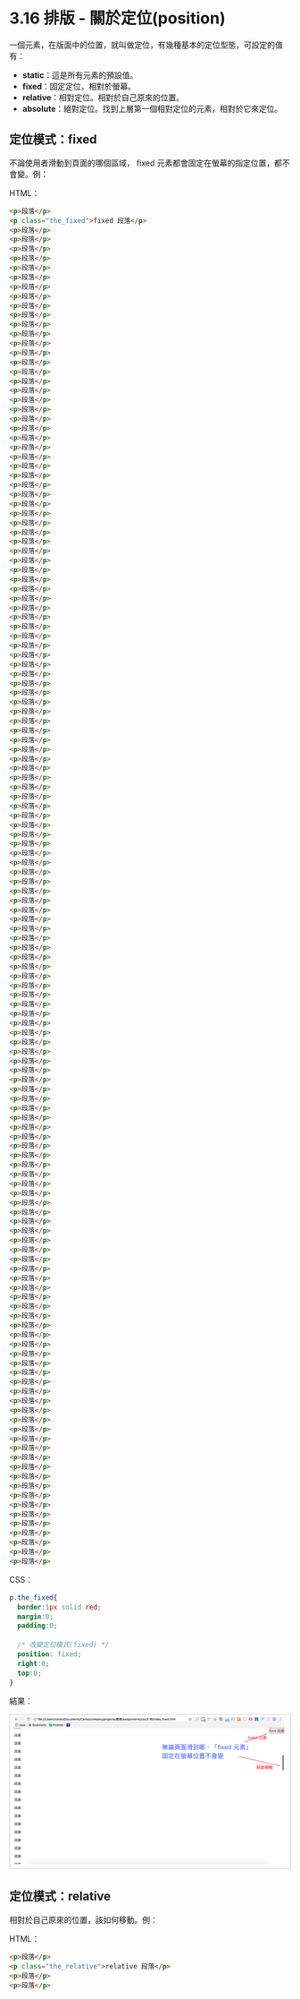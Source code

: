 # 3.16 排版 - 關於定位\(position\)

一個元素，在版面中的位置，就叫做定位，有幾種基本的定位型態，可設定的值有：

* **static**：這是所有元素的預設值。
* **fixed**：固定定位，相對於螢幕。
* **relative**：相對定位。相對於自己原來的位置。
* **absolute**：絕對定位。找到上層第一個相對定位的元素，相對於它來定位。

## 定位模式：fixed

不論使用者滑動到頁面的哪個區域， fixed 元素都會固定在螢幕的指定位置，都不會變。例：

HTML：

```html
<p>段落</p>
<p class="the_fixed">fixed 段落</p>
<p>段落</p>
<p>段落</p>
<p>段落</p>
<p>段落</p>
<p>段落</p>
<p>段落</p>
<p>段落</p>
<p>段落</p>
<p>段落</p>
<p>段落</p>
<p>段落</p>
<p>段落</p>
<p>段落</p>
<p>段落</p>
<p>段落</p>
<p>段落</p>
<p>段落</p>
<p>段落</p>
<p>段落</p>
<p>段落</p>
<p>段落</p>
<p>段落</p>
<p>段落</p>
<p>段落</p>
<p>段落</p>
<p>段落</p>
<p>段落</p>
<p>段落</p>
<p>段落</p>
<p>段落</p>
<p>段落</p>
<p>段落</p>
<p>段落</p>
<p>段落</p>
<p>段落</p>
<p>段落</p>
<p>段落</p>
<p>段落</p>
<p>段落</p>
<p>段落</p>
<p>段落</p>
<p>段落</p>
<p>段落</p>
<p>段落</p>
<p>段落</p>
<p>段落</p>
<p>段落</p>
<p>段落</p>
<p>段落</p>
<p>段落</p>
<p>段落</p>
<p>段落</p>
<p>段落</p>
<p>段落</p>
<p>段落</p>
<p>段落</p>
<p>段落</p>
<p>段落</p>
<p>段落</p>
<p>段落</p>
<p>段落</p>
<p>段落</p>
<p>段落</p>
<p>段落</p>
<p>段落</p>
<p>段落</p>
<p>段落</p>
<p>段落</p>
<p>段落</p>
<p>段落</p>
<p>段落</p>
<p>段落</p>
<p>段落</p>
<p>段落</p>
<p>段落</p>
<p>段落</p>
<p>段落</p>
<p>段落</p>
<p>段落</p>
<p>段落</p>
<p>段落</p>
<p>段落</p>
<p>段落</p>
<p>段落</p>
<p>段落</p>
<p>段落</p>
<p>段落</p>
<p>段落</p>
<p>段落</p>
<p>段落</p>
<p>段落</p>
<p>段落</p>
<p>段落</p>
<p>段落</p>
<p>段落</p>
<p>段落</p>
<p>段落</p>
<p>段落</p>
<p>段落</p>
<p>段落</p>
<p>段落</p>
<p>段落</p>
<p>段落</p>
<p>段落</p>
<p>段落</p>
<p>段落</p>
<p>段落</p>
<p>段落</p>
<p>段落</p>
<p>段落</p>
<p>段落</p>
<p>段落</p>
<p>段落</p>
<p>段落</p>
<p>段落</p>
<p>段落</p>
<p>段落</p>
<p>段落</p>
<p>段落</p>
<p>段落</p>
<p>段落</p>
<p>段落</p>
<p>段落</p>
<p>段落</p>
<p>段落</p>
<p>段落</p>
<p>段落</p>
<p>段落</p>
<p>段落</p>
<p>段落</p>
<p>段落</p>
<p>段落</p>
<p>段落</p>
<p>段落</p>
<p>段落</p>
<p>段落</p>
<p>段落</p>
<p>段落</p>
<p>段落</p>
<p>段落</p>
<p>段落</p>
<p>段落</p>
```

CSS：

```css
p.the_fixed{
  border:1px solid red;
  margin:0;
  padding:0;

  /* 改變定位模式(fixed) */
  position: fixed;
  right:0;
  top:0;
}
```

結果：

![](/assets/position_fixed.png)

## 定位模式：relative

相對於自己原來的位置，該如何移動。例：

HTML：

```html
<p>段落</p>
<p class="the_relative">relative 段落</p>
<p>段落</p>
<p>段落</p>
```



